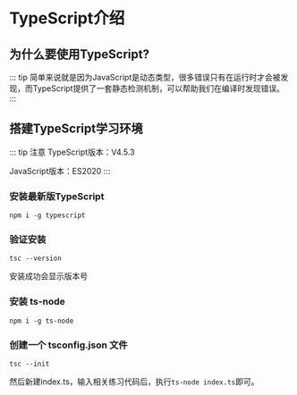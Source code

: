 # TypeScript介绍

## 为什么要使用TypeScript?

::: tip
简单来说就是因为JavaScript是动态类型，很多错误只有在运行时才会被发现，而TypeScript提供了一套静态检测机制，可以帮助我们在编译时发现错误。
:::

## 搭建TypeScript学习环境

::: tip 注意
TypeScript版本：V4.5.3

JavaScript版本：ES2020
:::

### 安装最新版TypeScript

```shell
npm i -g typescript
```

### 验证安装

```shell
tsc --version
```

安装成功会显示版本号

### 安装 ts-node

```shell
npm i -g ts-node
```

### 创建一个 tsconfig.json 文件

```shell
tsc --init
```

然后新建index.ts，输入相关练习代码后，执行`ts-node index.ts`即可。
